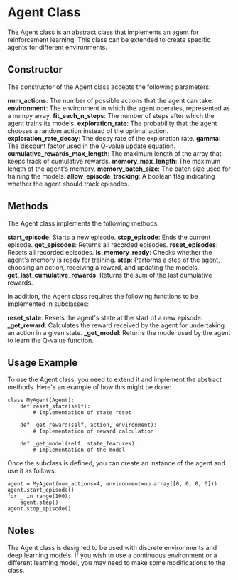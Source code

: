 # Agent Class
The Agent class is an abstract class that implements an agent for reinforcement learning. This class can be extended to create specific agents for different environments.

## Constructor
The constructor of the Agent class accepts the following parameters:

**num_actions**: The number of possible actions that the agent can take.
**environment**: The environment in which the agent operates, represented as a numpy array.
**fit_each_n_steps**: The number of steps after which the agent trains its models.
**exploration_rate**: The probability that the agent chooses a random action instead of the optimal action.
**exploration_rate_decay**: The decay rate of the exploration rate.
**gamma**: The discount factor used in the Q-value update equation.
**cumulative_rewards_max_length**: The maximum length of the array that keeps track of cumulative rewards.
**memory_max_length**: The maximum length of the agent's memory.
**memory_batch_size**: The batch size used for training the models.
**allow_episode_tracking**: A boolean flag indicating whether the agent should track episodes.

## Methods
The Agent class implements the following methods:

**start_episode**: Starts a new episode.
**stop_episode**: Ends the current episode.
**get_episodes**: Returns all recorded episodes.
**reset_episodes**: Resets all recorded episodes.
**is_memory_ready**: Checks whether the agent's memory is ready for training.
**step**: Performs a step of the agent, choosing an action, receiving a reward, and updating the models.
**get_last_cumulative_rewards**: Returns the sum of the last cumulative rewards.

In addition, the Agent class requires the following functions to be implemented in subclasses:

**reset_state**: Resets the agent's state at the start of a new episode.
**_get_reward**: Calculates the reward received by the agent for undertaking an action in a given state.
**_get_model**: Returns the model used by the agent to learn the Q-value function.

## Usage Example
To use the Agent class, you need to extend it and implement the abstract methods. Here's an example of how this might be done:

    class MyAgent(Agent):
        def reset_state(self):
            # Implementation of state reset
    
        def _get_reward(self, action, environment):
            # Implementation of reward calculation
    
        def _get_model(self, state_features):
            # Implementation of the model

Once the subclass is defined, you can create an instance of the agent and use it as follows:

    agent = MyAgent(num_actions=4, environment=np.array([0, 0, 0, 0]))
    agent.start_episode()
    for _ in range(100):
        agent.step()
    agent.stop_episode()

## Notes
The Agent class is designed to be used with discrete environments and deep learning models. If you wish to use a continuous environment or a different learning model, you may need to make some modifications to the class.
